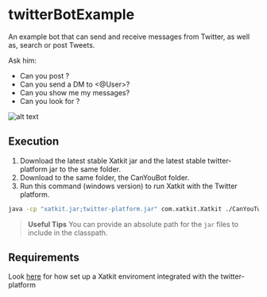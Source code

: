 # twitterBotExample

An example bot that can send and receive messages from Twitter, as well as, search or post Tweets.

Ask him:
- Can you post <Whatever you want>?
- Can you send a DM to <@User>?
- Can you show me my messages?
- Can you look for <Whatever you want>?

![alt text](https://raw.githubusercontent.com/ffc91/xatkit-examples/twitterBotExample/ExampleSnapshot.png)


## Execution

1. Download the latest stable Xatkit jar and the latest stable twitter-platform jar to the same folder. 
2. Download to the same folder, the CanYouBot folder.
3. Run this command (windows version) to run Xatkit with the Twitter platform.

```bash
java -cp "xatkit.jar;twitter-platform.jar" com.xatkit.Xatkit ./CanYouTweet/CanYouTweet.properties
```

> **Useful Tips** You can provide an absolute path for the `jar` files to include in the classpath.

## Requirements

Look [here](https://github.com/ffc91/xatkit-examples/blob/twitterBotExample/CanYouTweet/ExampleSnapshot.png "here") for how set up a Xatkit enviroment integrated with the twitter-platform 